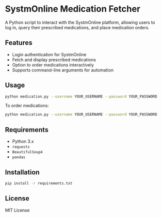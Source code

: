 # SystmOnline Medication Fetcher

A Python script to interact with the SystmOnline platform, allowing users to log in, query their prescribed medications, and place medication orders.

## Features

- Login authentication for SystmOnline
- Fetch and display prescribed medications
- Option to order medications interactively
- Supports command-line arguments for automation

## Usage

```sh
python medication.py --username YOUR_USERNAME --password YOUR_PASSWORD --medications
```

To order medications:

```sh
python medication.py --username YOUR_USERNAME --password YOUR_PASSWORD --order-medications --all
```

## Requirements

- Python 3.x
- `requests`
- `BeautifulSoup4`
- `pandas`

## Installation

```sh
pip install -r requirements.txt
```

## License

MIT License

